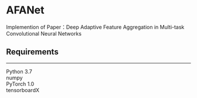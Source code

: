 # AFANet

  Implemention of Paper：Deep Adaptive Feature Aggregation in Multi-task Convolutional Neural Networks
## Requirements  
---
  Python 3.7  
  numpy  
  PyTorch 1.0  
  tensorboardX  

